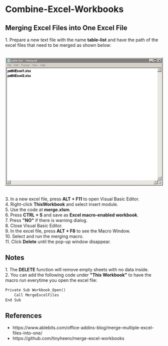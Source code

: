 # Combine-Excel-Workbooks
<h2>Merging Excel Files into One Excel File</h2>
1. Prepare a new text file with the name <b>table-list</b> and have the path of the excel files that need to be merged as shown below:
<br><br>
<p align = "center">   
<img src="https://github.com/Whao06/Combine-Excel-Workbooks/blob/main/Excel.PNG" alt="Example">
</p>
<br>
3. In a new excel file, press <b>ALT + F11</b> to open Visual Basic Editor. <br>
4. Right-click <b>ThisWorkbook</b> and select insert module. <br>
5. Use the code at <b>merge.xlsm</b>. <br>
6. Press <b>CTRL + S</b> and save as <b>Excel macro-enabled workbook</b>. <br>
7. Press <b>"NO"</b> if there is warning dialog. <br>
8. Close Visual Basic Editor. <br>
9. In the excel file, press <b>ALT + F8</b> to see the Macro Window. <br>
10. Select and run the merging macro. <br>
11. Click <b>Delete</b> until the pop-up window disappear. <br>

<h2> Notes </h2>
1. The <b>DELETE</b> function will remove empty sheets with no data inside.<br>
2. You can add the following code under <b>"This Workbook"</b> to have the macro run everytime you open the excel file:<br>

```
Private Sub Workbook_Open()
    Call MergeExcelFiles
End Sub
```
<h2>References</h2>
<ul>
        <li>https://www.ablebits.com/office-addins-blog/merge-multiple-excel-files-into-one/ </li>
        <li>https://github.com/tinyheero/merge-excel-workbooks</li>
</ul>

